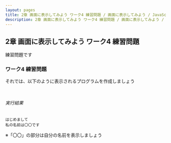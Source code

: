```yaml
---
layout: pages
title: 2章 画面に表示してみよう ワーク4 練習問題 / 画面に表示してみよう / JavaScriptレベル1
description: 2章 画面に表示してみよう ワーク4 練習問題 / 画面に表示してみよう / JavaScriptレベル1
---
```


## 2章 画面に表示してみよう ワーク4 練習問題

<div class="em2-outline">練習問題です</div>

### ワーク4 練習問題

それでは、以下のように表示されるプログラムを作成しましょう

```javascript:/js-level1/chapter02/work04.js



```

###### 実行結果
```javascript:
はじめまして
私の名前は〇〇です
```
<div class="em1">
※「〇〇」の部分は自分の名前を表示しましょう
</div>



